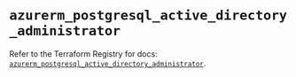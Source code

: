 # `azurerm_postgresql_active_directory_administrator`

Refer to the Terraform Registry for docs: [`azurerm_postgresql_active_directory_administrator`](https://registry.terraform.io/providers/hashicorp/azurerm/4.45.0/docs/resources/postgresql_active_directory_administrator).
